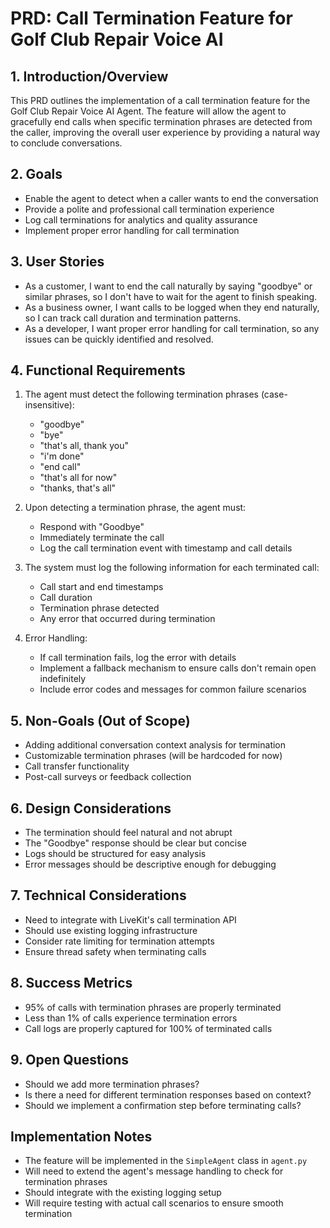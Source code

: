 # PRD: Call Termination Feature for Golf Club Repair Voice AI

## 1. Introduction/Overview
This PRD outlines the implementation of a call termination feature for the Golf Club Repair Voice AI Agent. The feature will allow the agent to gracefully end calls when specific termination phrases are detected from the caller, improving the overall user experience by providing a natural way to conclude conversations.

## 2. Goals
- Enable the agent to detect when a caller wants to end the conversation
- Provide a polite and professional call termination experience
- Log call terminations for analytics and quality assurance
- Implement proper error handling for call termination

## 3. User Stories
- As a customer, I want to end the call naturally by saying "goodbye" or similar phrases, so I don't have to wait for the agent to finish speaking.
- As a business owner, I want calls to be logged when they end naturally, so I can track call duration and termination patterns.
- As a developer, I want proper error handling for call termination, so any issues can be quickly identified and resolved.

## 4. Functional Requirements
1. The agent must detect the following termination phrases (case-insensitive):
   - "goodbye"
   - "bye"
   - "that's all, thank you"
   - "i'm done"
   - "end call"
   - "that's all for now"
   - "thanks, that's all"

2. Upon detecting a termination phrase, the agent must:
   - Respond with "Goodbye"
   - Immediately terminate the call
   - Log the call termination event with timestamp and call details

3. The system must log the following information for each terminated call:
   - Call start and end timestamps
   - Call duration
   - Termination phrase detected
   - Any error that occurred during termination

4. Error Handling:
   - If call termination fails, log the error with details
   - Implement a fallback mechanism to ensure calls don't remain open indefinitely
   - Include error codes and messages for common failure scenarios

## 5. Non-Goals (Out of Scope)
- Adding additional conversation context analysis for termination
- Customizable termination phrases (will be hardcoded for now)
- Call transfer functionality
- Post-call surveys or feedback collection

## 6. Design Considerations
- The termination should feel natural and not abrupt
- The "Goodbye" response should be clear but concise
- Logs should be structured for easy analysis
- Error messages should be descriptive enough for debugging

## 7. Technical Considerations
- Need to integrate with LiveKit's call termination API
- Should use existing logging infrastructure
- Consider rate limiting for termination attempts
- Ensure thread safety when terminating calls

## 8. Success Metrics
- 95% of calls with termination phrases are properly terminated
- Less than 1% of calls experience termination errors
- Call logs are properly captured for 100% of terminated calls

## 9. Open Questions
- Should we add more termination phrases?
- Is there a need for different termination responses based on context?
- Should we implement a confirmation step before terminating calls?

## Implementation Notes
- The feature will be implemented in the `SimpleAgent` class in `agent.py`
- Will need to extend the agent's message handling to check for termination phrases
- Should integrate with the existing logging setup
- Will require testing with actual call scenarios to ensure smooth termination
